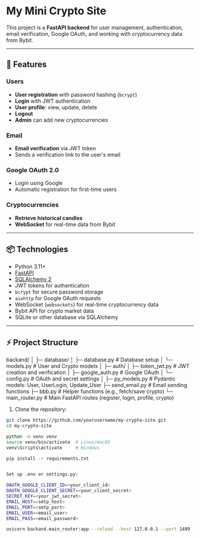 # My Mini Crypto Site

This project is a **FastAPI backend** for user management, authentication, email verification, Google OAuth, and working with cryptocurrency data from Bybit.

---

## 🚀 Features

### Users
- **User registration** with password hashing (`bcrypt`)
- **Login** with JWT authentication
- **User profile**: view, update, delete
- **Logout**
- **Admin** can add new cryptocurrencies

### Email
- **Email verification** via JWT token
- Sends a verification link to the user's email

### Google OAuth 2.0
- Login using Google
- Automatic registration for first-time users

### Cryptocurrencies
- **Retrieve historical candles**
- **WebSocket** for real-time data from Bybit

---

## 📦 Technologies
- Python 3.11+
- [FastAPI](https://fastapi.tiangolo.com/)
- [SQLAlchemy 2](https://docs.sqlalchemy.org/)
- JWT tokens for authentication
- `bcrypt` for secure password storage
- `aiohttp` for Google OAuth requests
- WebSocket (`websockets`) for real-time cryptocurrency data
- Bybit API for crypto market data
- SQLite or other database via SQLAlchemy

---

## ⚡ Project Structure


backand/
│
├─ database/
│ ├─ database.py # Database setup
│ └─ models.py # User and Crypto models
│
├─ auth/
│ ├─ token_jwt.py # JWT creation and verification
│ ├─ google_auth.py # Google OAuth
│ └─ config.py # OAuth and secret settings
│
├─ py_models.py # Pydantic models: User, UserLogin, Update_User
├─ send_email.py # Email sending functions
├─ bbb.py # Helper functions (e.g., fetch/save crypto)
└─ main_router.py # Main FastAPI routes (register, login, profile, crypto)


1. Clone the repository:

```bash
git clone https://github.com/yourusername/my-crypto-site.git
cd my-crypto-site

python -m venv venv
source venv/bin/activate  # Linux/macOS
venv\Scripts\activate     # Windows

pip install -r requirements.txt


Set up .env or settings.py:

OAUTH_GOOGLE_CLIENT_ID=<your_client_id>
OAUTH_GOOGLE_CLIENT_SECRET=<your_client_secret>
SECRET_KEY=<your_jwt_secret>
EMAIL_HOST=<smtp_host>
EMAIL_PORT=<smtp_port>
EMAIL_USER=<email_user>
EMAIL_PASS=<email_password>

uvicorn backand.main_router:app --reload --host 127.0.0.1 --port 1489
